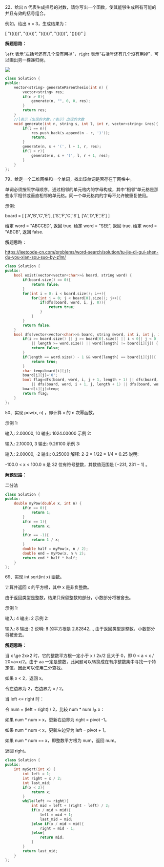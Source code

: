 22、给出 n 代表生成括号的对数，请你写出一个函数，使其能够生成所有可能的并且有效的括号组合。

例如，给出 n = 3，生成结果为：

[
  "((()))",
  "(()())",
  "(())()",
  "()(())",
  "()()()"
]

**解题思路：**

`left` 表示“左括号还有几个没有用掉”，`right` 表示“右括号还有几个没有用掉”，可以画出另一棵递归树。

![](C:\Users\曹泽宇\Desktop\efbe574e5e6addcd1c9dc5c13a50c6f162a2b14a95d6aed2c394e18287a067fa-image.png)

```c++
class Solution {
public:
    vector<string> generateParenthesis(int n) {
        vector<string> res;
        if(n > 0){
            generate(n, "", 0, 0, res);
        }
        return res;
    }
    //l表示（出现的次数，r表示）出现的次数
    void generate(int n, string s, int l, int r, vector<string> &res){
        if(l == n){
            res.push_back(s.append(n - r, ')'));
            return;
        }
        generate(n, s + '(', l + 1, r, res);
        if(l > r){
            generate(n, s + ')', l, r + 1, res);
        }
    }
};
```

79、给定一个二维网格和一个单词，找出该单词是否存在于网格中。

单词必须按照字母顺序，通过相邻的单元格内的字母构成，其中“相邻”单元格是那些水平相邻或垂直相邻的单元格。同一个单元格内的字母不允许被重复使用。

示例:

board =
[
  ['A','B','C','E'],
  ['S','F','C','S'],
  ['A','D','E','E']
]

给定 word = "ABCCED", 返回 true.
给定 word = "SEE", 返回 true.
给定 word = "ABCB", 返回 false.

解题思路：

https://leetcode-cn.com/problems/word-search/solution/tu-jie-di-gui-shen-du-you-xian-sou-suo-by-z1m/

```c++
class Solution {
public:
    bool exist(vector<vector<char>>& board, string word) {
        if(board.size() == 0){
            return false;
        }
        for(int i = 0; i < board.size(); i++){
            for(int j = 0; j < board[0].size(); j++){
                if(dfs(board, word, i, j, 0)){
                    return true;
                }
            }
        }
        return false;
    }
    bool dfs(vector<vector<char>>& board, string &word, int i, int j, int length){
        if(i >= board.size() || j >= board[0].size() || i < 0|| j < 0 
            || length >= word.size() || word[length] != board[i][j]) {
            return false;
        }
        if(length == word.size() - 1 && word[length] == board[i][j]){
            return true;
        }
        char temp=board[i][j];
        board[i][j]='0';
        bool flag=dfs(board, word, i, j + 1, length + 1) || dfs(board, word, i, j - 1, length + 1)
            || dfs(board, word, i + 1, j, length + 1) || dfs(board, word, i - 1, j, length + 1);
        board[i][j]=temp;
        return flag;
    }
};
```

50、实现 pow(x, n) ，即计算 x 的 n 次幂函数。

示例 1:

输入: 2.00000, 10
输出: 1024.00000
示例 2:

输入: 2.10000, 3
输出: 9.26100
示例 3:

输入: 2.00000, -2
输出: 0.25000
解释: 2-2 = 1/22 = 1/4 = 0.25
说明:

-100.0 < x < 100.0
n 是 32 位有符号整数，其数值范围是 [−231, 231 − 1] 。

**解题思路：**

二分法

```c++
class Solution {
public:
    double myPow(double x, int n) {
        if(n == 0){
            return 1;
        }
        if(n == 1){
            return x;
        }
        if(n == -1){
            return 1 / x;
        }
        double half = myPow(x, n / 2);
        double end = myPow(x, n % 2);
        return end * half * half;
    }
};
```

69、实现 int sqrt(int x) 函数。

计算并返回 x 的平方根，其中 x 是非负整数。

由于返回类型是整数，结果只保留整数的部分，小数部分将被舍去。

示例 1:

输入: 4
输出: 2
示例 2:

输入: 8
输出: 2
说明: 8 的平方根是 2.82842..., 
     由于返回类型是整数，小数部分将被舍去。

**解题思路：**

当 x \ge 2x≥2 时，它的整数平方根一定小于 x / 2x/2 且大于 0，即 0 < a < x / 20<a<x/2。由于 aa 一定是整数，此问题可以转换成在有序整数集中寻找一个特定值，因此可以使用二分查找。

如果 x < 2，返回 x。

令左边界为 2，右边界为 x / 2。

当 left <= right 时：

令 num = (left + right) / 2，比较 num * num 与 x：

如果 num * num > x，更新右边界为 right = pivot -1。

如果 num * num < x，更新左边界为 left = pivot + 1。

如果 num * num == x，即整数平方根为 num，返回 num。

返回 right。

```c++
class Solution {
public:
    int mySqrt(int x) {
        int left = 1;
        int right = x / 2;
        int last_mid;
        if(x < 2){
            return x;
        }
        while(left <= right){
            int mid = left + (right - left) / 2;
            if(x / mid > mid){
                left = mid + 1;
                last_mid = mid;
            }else if(x / mid < mid){
                right = mid - 1;
            }else{
                return mid;
            }
        }
        return last_mid;
    }
};
```

